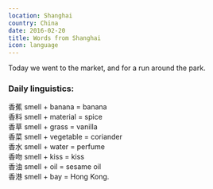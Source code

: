 ```yaml
---
location: Shanghai
country: China
date: 2016-02-20
title: Words from Shanghai
icon: language
---
```

Today we went to the market, and for a run around the park.

### Daily linguistics:  

香蕉 smell + banana = banana  
香料 smell + material = spice  
香草 smell + grass = vanilla  
香菜 smell + vegetable = coriander  
香水 smell + water = perfume  
香吻 smell + kiss = kiss  
香油 smell + oil = sesame oil  
香港 smell + bay = Hong Kong.

